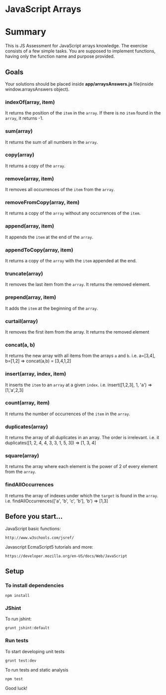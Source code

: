 # JavaScript Arrays

# Summary

This is JS Assessment for JavaScript arrays knowledge. The exercise consists of a few simple tasks. You are supposed to implement functions, having only the 
function name and purpose provided.

## Goals

Your solutions should be placed inside **app/arraysAnswers.js** file(inside window.arraysAnswers object).

### indexOf(array, item)

It returns the position of the `item` in the `array`. If there is no `item` found in the `array`, it returns -1.

### sum(array)

It returns the sum of all numbers in the `array`.

### copy(array)

It returns a copy of the `array`.

### remove(array, item)

It removes all occurrences of the `item` from the `array`.

### removeFromCopy(array, item)

It returns a copy of the `array` without any occurrences of the `item`.

### append(array, item)

It appends the `item` at the end of the `array`.

### appendToCopy(array, item)

It returns a copy of the `array` with the `item` appended at the end.

### truncate(array)

It removes the last item from the `array`. It returns the removed element.

### prepend(array, item)

It adds the `item` at the beginning of the `array`.

### curtail(array)

It removes the first item from the array. It returns the removed element

### concat(a, b)

It returns the new array with all items from the arrays `a` and `b`. 
i.e. a=[3,4], b=[1,2] => concat(a,b) = [3,4,1,2]

### insert(array, index, item)

It inserts the `item` to an `array` at a given `index`.
i.e. insert([1,2,3], 1, 'a') => [1,'a',2,3]

### count(array, item)

It returns the number of occurrences of the `item` in the `array`.

### duplicates(array)

It returns the array of all duplicates in an array. The order is irrelevant.
i.e. it duplicates([1, 2, 4, 4, 3, 3, 1, 5, 3]) => [1, 3, 4]

### square(array)

It returns the array where each element is the power of 2 of every element from the `array`.

### findAllOccurrences

It returns the array of indexes under which the `target` is found in the `array`.
i.e. findAllOccurrences(['a', 'b', 'c', 'b'], 'b') => [1,3]

## Before you start...

JavaScript basic functions:

    http://www.w3schools.com/jsref/
    
Javascript EcmaScript5 tutorials and more:

    https://developer.mozilla.org/en-US/docs/Web/JavaScript

## Setup

### To install dependencies

    npm install

### JShint

To run jshint:

    grunt jshint:default

### Run tests

To start developing unit tests

    grunt test:dev
 
To run tests and static analysis

    npm test

Good luck!
 
